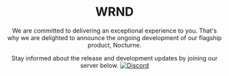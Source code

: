 
<div align="center">
<h1>WRND</h1>

We are committed to delivering an exceptional experience to you. That's why we are delighted to announce the ongoing development of our flagship product, Nocturne.

Stay informed about the release and development updates by joining our server below.
[![Discord](https://invidget.switchblade.xyz/H7JqRwykhk?theme=dark)](https://discord.gg/H7JqRwykhk)
</div>
